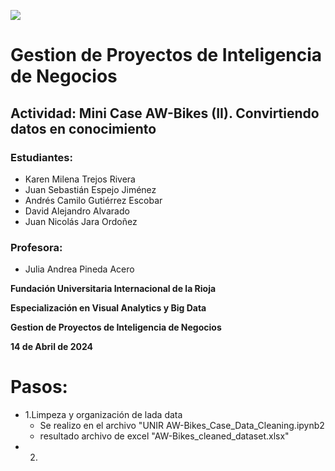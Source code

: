 ![](https://empleoypracticas.unir.net/wp-content/uploads/2021/07/Unir_M_600px.png)

# Gestion de Proyectos de Inteligencia de Negocios
## Actividad: Mini Case AW-Bikes (II). Convirtiendo datos en conocimiento

### Estudiantes:
- Karen Milena Trejos Rivera
- Juan Sebastián Espejo Jiménez
- Andrés Camilo Gutiérrez Escobar
- David Alejandro Alvarado
- Juan Nicolás Jara Ordoñez

### Profesora:
- Julia Andrea Pineda Acero

**Fundación Universitaria Internacional de la Rioja**

 **Especialización en Visual Analytics y Big Data**
 
 **Gestion de Proyectos de Inteligencia de Negocios**
 
 **14 de Abril de 2024**

# Pasos:
+ 1.Limpeza y organización de lada data
  + Se realizo en el archivo "UNIR AW-Bikes_Case_Data_Cleaning.ipynb2
  + resultado archivo de excel "AW-Bikes_cleaned_dataset.xlsx"
+ 2. 

